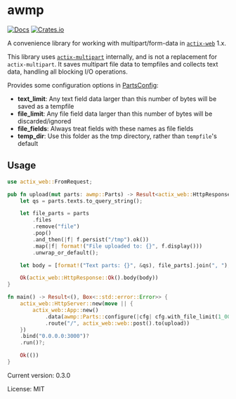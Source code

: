 # awmp

[![Docs](https://docs.rs/awmp/badge.svg)](https://docs.rs/crate/awmp/)
[![Crates.io](https://img.shields.io/crates/v/awmp.svg)](https://crates.io/crates/awmp)

A convenience library for working with multipart/form-data in [`actix-web`](https://docs.rs/actix-web) 1.x.

This library uses [`actix-multipart`](https://docs.rs/actix-multipart/0.1.3/actix_multipart/) internally, and is not a replacement
for `actix-multipart`. It saves multipart file data to tempfiles and collects text data, handling all blocking I/O operations.

Provides some configuration options in [PartsConfig](struct.PartsConfig.html):

* **text_limit**: Any text field data larger than this number of bytes will be saved as a tempfile
* **file_limit**: Any file field data larger than this number of bytes will be discarded/ignored
* **file_fields**: Always treat fields with these names as file fields
* **temp_dir**: Use this folder as the tmp directory, rather than `tempfile`'s default


## Usage

```rust
use actix_web::FromRequest;

pub fn upload(mut parts: awmp::Parts) -> Result<actix_web::HttpResponse, actix_web::Error> {
    let qs = parts.texts.to_query_string();

    let file_parts = parts
        .files
        .remove("file")
        .pop()
        .and_then(|f| f.persist("/tmp").ok())
        .map(|f| format!("File uploaded to: {}", f.display()))
        .unwrap_or_default();

    let body = [format!("Text parts: {}", &qs), file_parts].join(", ");

    Ok(actix_web::HttpResponse::Ok().body(body))
}

fn main() -> Result<(), Box<::std::error::Error>> {
    actix_web::HttpServer::new(move || {
        actix_web::App::new()
            .data(awmp::Parts::configure(|cfg| cfg.with_file_limit(1_000_000)))
            .route("/", actix_web::web::post().to(upload))
    })
    .bind("0.0.0.0:3000")?
    .run()?;

    Ok(())
}
```

Current version: 0.3.0

License: MIT
